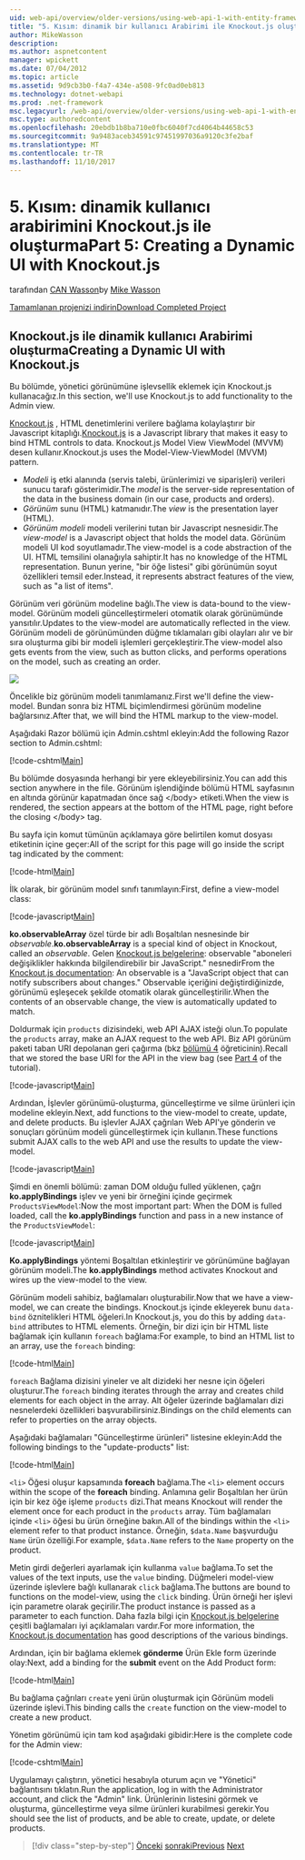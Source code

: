 ```yaml
---
uid: web-api/overview/older-versions/using-web-api-1-with-entity-framework-5/using-web-api-with-entity-framework-part-5
title: "5. Kısım: dinamik bir kullanıcı Arabirimi ile Knockout.js oluşturma | Microsoft Docs"
author: MikeWasson
description: 
ms.author: aspnetcontent
manager: wpickett
ms.date: 07/04/2012
ms.topic: article
ms.assetid: 9d9cb3b0-f4a7-434e-a508-9fc0ad0eb813
ms.technology: dotnet-webapi
ms.prod: .net-framework
msc.legacyurl: /web-api/overview/older-versions/using-web-api-1-with-entity-framework-5/using-web-api-with-entity-framework-part-5
msc.type: authoredcontent
ms.openlocfilehash: 20ebdb1b8ba710e0fbc6040f7cd4064b44658c53
ms.sourcegitcommit: 9a9483aceb34591c97451997036a9120c3fe2baf
ms.translationtype: MT
ms.contentlocale: tr-TR
ms.lasthandoff: 11/10/2017
---
```

<a name="part-5-creating-a-dynamic-ui-with-knockoutjs"></a><span data-ttu-id="4113b-102">5. Kısım: dinamik kullanıcı arabirimini Knockout.js ile oluşturma</span><span class="sxs-lookup"><span data-stu-id="4113b-102">Part 5: Creating a Dynamic UI with Knockout.js</span></span>
====================
<span data-ttu-id="4113b-103">tarafından [CAN Wasson](https://github.com/MikeWasson)</span><span class="sxs-lookup"><span data-stu-id="4113b-103">by [Mike Wasson](https://github.com/MikeWasson)</span></span>

[<span data-ttu-id="4113b-104">Tamamlanan projenizi indirin</span><span class="sxs-lookup"><span data-stu-id="4113b-104">Download Completed Project</span></span>](http://code.msdn.microsoft.com/ASP-NET-Web-API-with-afa30545)

## <a name="creating-a-dynamic-ui-with-knockoutjs"></a><span data-ttu-id="4113b-105">Knockout.js ile dinamik kullanıcı Arabirimi oluşturma</span><span class="sxs-lookup"><span data-stu-id="4113b-105">Creating a Dynamic UI with Knockout.js</span></span>

<span data-ttu-id="4113b-106">Bu bölümde, yönetici görünümüne işlevsellik eklemek için Knockout.js kullanacağız.</span><span class="sxs-lookup"><span data-stu-id="4113b-106">In this section, we'll use Knockout.js to add functionality to the Admin view.</span></span>

<span data-ttu-id="4113b-107">[Knockout.js](http://knockoutjs.com/) , HTML denetimlerini verilere bağlama kolaylaştırır bir Javascript kitaplığı.</span><span class="sxs-lookup"><span data-stu-id="4113b-107">[Knockout.js](http://knockoutjs.com/) is a Javascript library that makes it easy to bind HTML controls to data.</span></span> <span data-ttu-id="4113b-108">Knockout.js Model View ViewModel (MVVM) desen kullanır.</span><span class="sxs-lookup"><span data-stu-id="4113b-108">Knockout.js uses the Model-View-ViewModel (MVVM) pattern.</span></span>

- <span data-ttu-id="4113b-109">*Modeli* iş etki alanında (servis talebi, ürünlerimizi ve siparişleri) verileri sunucu tarafı gösterimidir.</span><span class="sxs-lookup"><span data-stu-id="4113b-109">The *model* is the server-side representation of the data in the business domain (in our case, products and orders).</span></span>
- <span data-ttu-id="4113b-110">*Görünüm* sunu (HTML) katmanıdır.</span><span class="sxs-lookup"><span data-stu-id="4113b-110">The *view* is the presentation layer (HTML).</span></span>
- <span data-ttu-id="4113b-111">*Görünüm modeli* modeli verilerini tutan bir Javascript nesnesidir.</span><span class="sxs-lookup"><span data-stu-id="4113b-111">The *view-model* is a Javascript object that holds the model data.</span></span> <span data-ttu-id="4113b-112">Görünüm modeli UI kod soyutlamadır.</span><span class="sxs-lookup"><span data-stu-id="4113b-112">The view-model is a code abstraction of the UI.</span></span> <span data-ttu-id="4113b-113">HTML temsilini olanağıyla sahiptir.</span><span class="sxs-lookup"><span data-stu-id="4113b-113">It has no knowledge of the HTML representation.</span></span> <span data-ttu-id="4113b-114">Bunun yerine, "bir öğe listesi" gibi görünümün soyut özellikleri temsil eder.</span><span class="sxs-lookup"><span data-stu-id="4113b-114">Instead, it represents abstract features of the view, such as "a list of items".</span></span>

<span data-ttu-id="4113b-115">Görünüm veri görünüm modeline bağlı.</span><span class="sxs-lookup"><span data-stu-id="4113b-115">The view is data-bound to the view-model.</span></span> <span data-ttu-id="4113b-116">Görünüm modeli güncelleştirmeleri otomatik olarak görünümünde yansıtılır.</span><span class="sxs-lookup"><span data-stu-id="4113b-116">Updates to the view-model are automatically reflected in the view.</span></span> <span data-ttu-id="4113b-117">Görünüm modeli de görünümünden düğme tıklamaları gibi olayları alır ve bir sıra oluşturma gibi bir modeli işlemleri gerçekleştirir.</span><span class="sxs-lookup"><span data-stu-id="4113b-117">The view-model also gets events from the view, such as button clicks, and performs operations on the model, such as creating an order.</span></span>

![](using-web-api-with-entity-framework-part-5/_static/image1.png)

<span data-ttu-id="4113b-118">Öncelikle biz görünüm modeli tanımlamanız.</span><span class="sxs-lookup"><span data-stu-id="4113b-118">First we'll define the view-model.</span></span> <span data-ttu-id="4113b-119">Bundan sonra biz HTML biçimlendirmesi görünüm modeline bağlarsınız.</span><span class="sxs-lookup"><span data-stu-id="4113b-119">After that, we will bind the HTML markup to the view-model.</span></span>

<span data-ttu-id="4113b-120">Aşağıdaki Razor bölümü için Admin.cshtml ekleyin:</span><span class="sxs-lookup"><span data-stu-id="4113b-120">Add the following Razor section to Admin.cshtml:</span></span>

[!code-cshtml[Main](using-web-api-with-entity-framework-part-5/samples/sample1.cshtml)]

<span data-ttu-id="4113b-121">Bu bölümde dosyasında herhangi bir yere ekleyebilirsiniz.</span><span class="sxs-lookup"><span data-stu-id="4113b-121">You can add this section anywhere in the file.</span></span> <span data-ttu-id="4113b-122">Görünüm işlendiğinde bölümü HTML sayfasının en altında görünür kapatmadan önce sağ &lt;/body&gt; etiketi.</span><span class="sxs-lookup"><span data-stu-id="4113b-122">When the view is rendered, the section appears at the bottom of the HTML page, right before the closing &lt;/body&gt; tag.</span></span>

<span data-ttu-id="4113b-123">Bu sayfa için komut tümünün açıklamaya göre belirtilen komut dosyası etiketinin içine geçer:</span><span class="sxs-lookup"><span data-stu-id="4113b-123">All of the script for this page will go inside the script tag indicated by the comment:</span></span>

[!code-html[Main](using-web-api-with-entity-framework-part-5/samples/sample2.html)]

<span data-ttu-id="4113b-124">İlk olarak, bir görünüm model sınıfı tanımlayın:</span><span class="sxs-lookup"><span data-stu-id="4113b-124">First, define a view-model class:</span></span>

[!code-javascript[Main](using-web-api-with-entity-framework-part-5/samples/sample3.js)]

<span data-ttu-id="4113b-125">**ko.observableArray** özel türde bir adlı Boşaltılan nesnesinde bir *observable*.</span><span class="sxs-lookup"><span data-stu-id="4113b-125">**ko.observableArray** is a special kind of object in Knockout, called an *observable*.</span></span> <span data-ttu-id="4113b-126">Gelen [Knockout.js belgelerine](http://knockoutjs.com/documentation/observables.html): observable "aboneleri değişiklikler hakkında bilgilendirebilir bir JavaScript." nesnedir</span><span class="sxs-lookup"><span data-stu-id="4113b-126">From the [Knockout.js documentation](http://knockoutjs.com/documentation/observables.html): An observable is a "JavaScript object that can notify subscribers about changes."</span></span> <span data-ttu-id="4113b-127">Observable içeriğini değiştirdiğinizde, görünümü eşleşecek şekilde otomatik olarak güncelleştirilir.</span><span class="sxs-lookup"><span data-stu-id="4113b-127">When the contents of an observable change, the view is automatically updated to match.</span></span>

<span data-ttu-id="4113b-128">Doldurmak için `products` dizisindeki, web API AJAX isteği olun.</span><span class="sxs-lookup"><span data-stu-id="4113b-128">To populate the `products` array, make an AJAX request to the web API.</span></span> <span data-ttu-id="4113b-129">Biz API görünüm paketi taban URI depolanan geri çağırma (bkz [bölümü 4](using-web-api-with-entity-framework-part-4.md) öğreticinin).</span><span class="sxs-lookup"><span data-stu-id="4113b-129">Recall that we stored the base URI for the API in the view bag (see [Part 4](using-web-api-with-entity-framework-part-4.md) of the tutorial).</span></span>

[!code-javascript[Main](using-web-api-with-entity-framework-part-5/samples/sample4.js?highlight=5)]

<span data-ttu-id="4113b-130">Ardından, İşlevler görünümü-oluşturma, güncelleştirme ve silme ürünleri için modeline ekleyin.</span><span class="sxs-lookup"><span data-stu-id="4113b-130">Next, add functions to the view-model to create, update, and delete products.</span></span> <span data-ttu-id="4113b-131">Bu işlevler AJAX çağrıları Web API'ye gönderin ve sonuçları görünüm modeli güncelleştirmek için kullanın.</span><span class="sxs-lookup"><span data-stu-id="4113b-131">These functions submit AJAX calls to the web API and use the results to update the view-model.</span></span>

[!code-javascript[Main](using-web-api-with-entity-framework-part-5/samples/sample5.js?highlight=7)]

<span data-ttu-id="4113b-132">Şimdi en önemli bölümü: zaman DOM olduğu fulled yüklenen, çağrı **ko.applyBindings** işlev ve yeni bir örneğini içinde geçirmek `ProductsViewModel`:</span><span class="sxs-lookup"><span data-stu-id="4113b-132">Now the most important part: When the DOM is fulled loaded, call the **ko.applyBindings** function and pass in a new instance of the `ProductsViewModel`:</span></span>

[!code-javascript[Main](using-web-api-with-entity-framework-part-5/samples/sample6.js)]

<span data-ttu-id="4113b-133">**Ko.applyBindings** yöntemi Boşaltılan etkinleştirir ve görünümüne bağlayan görünüm modeli.</span><span class="sxs-lookup"><span data-stu-id="4113b-133">The **ko.applyBindings** method activates Knockout and wires up the view-model to the view.</span></span>

<span data-ttu-id="4113b-134">Görünüm modeli sahibiz, bağlamaları oluşturabilir.</span><span class="sxs-lookup"><span data-stu-id="4113b-134">Now that we have a view-model, we can create the bindings.</span></span> <span data-ttu-id="4113b-135">Knockout.js içinde ekleyerek bunu `data-bind` öznitelikleri HTML öğeleri.</span><span class="sxs-lookup"><span data-stu-id="4113b-135">In Knockout.js, you do this by adding `data-bind` attributes to HTML elements.</span></span> <span data-ttu-id="4113b-136">Örneğin, bir dizi için bir HTML liste bağlamak için kullanın `foreach` bağlama:</span><span class="sxs-lookup"><span data-stu-id="4113b-136">For example, to bind an HTML list to an array, use the `foreach` binding:</span></span>

[!code-html[Main](using-web-api-with-entity-framework-part-5/samples/sample7.html?highlight=1)]

<span data-ttu-id="4113b-137">`foreach` Bağlama dizisini yineler ve alt dizideki her nesne için öğeleri oluşturur.</span><span class="sxs-lookup"><span data-stu-id="4113b-137">The `foreach` binding iterates through the array and creates child elements for each object in the array.</span></span> <span data-ttu-id="4113b-138">Alt öğeler üzerinde bağlamaları dizi nesnelerdeki özellikleri başvurabilirsiniz.</span><span class="sxs-lookup"><span data-stu-id="4113b-138">Bindings on the child elements can refer to properties on the array objects.</span></span>

<span data-ttu-id="4113b-139">Aşağıdaki bağlamaları "Güncelleştirme ürünleri" listesine ekleyin:</span><span class="sxs-lookup"><span data-stu-id="4113b-139">Add the following bindings to the "update-products" list:</span></span>

[!code-html[Main](using-web-api-with-entity-framework-part-5/samples/sample8.html)]

<span data-ttu-id="4113b-140">`<li>` Öğesi oluşur kapsamında **foreach** bağlama.</span><span class="sxs-lookup"><span data-stu-id="4113b-140">The `<li>` element occurs within the scope of the **foreach** binding.</span></span> <span data-ttu-id="4113b-141">Anlamına gelir Boşaltılan her ürün için bir kez öğe işleme `products` dizi.</span><span class="sxs-lookup"><span data-stu-id="4113b-141">That means Knockout will render the element once for each product in the `products` array.</span></span> <span data-ttu-id="4113b-142">Tüm bağlamaları içinde `<li>` öğesi bu ürün örneğine bakın.</span><span class="sxs-lookup"><span data-stu-id="4113b-142">All of the bindings within the `<li>` element refer to that product instance.</span></span> <span data-ttu-id="4113b-143">Örneğin, `$data.Name` başvurduğu `Name` ürün özelliği.</span><span class="sxs-lookup"><span data-stu-id="4113b-143">For example, `$data.Name` refers to the `Name` property on the product.</span></span>

<span data-ttu-id="4113b-144">Metin girdi değerleri ayarlamak için kullanma `value` bağlama.</span><span class="sxs-lookup"><span data-stu-id="4113b-144">To set the values of the text inputs, use the `value` binding.</span></span> <span data-ttu-id="4113b-145">Düğmeleri model-view üzerinde işlevlere bağlı kullanarak `click` bağlama.</span><span class="sxs-lookup"><span data-stu-id="4113b-145">The buttons are bound to functions on the model-view, using the `click` binding.</span></span> <span data-ttu-id="4113b-146">Ürün örneği her işlevi için parametre olarak geçirilir.</span><span class="sxs-lookup"><span data-stu-id="4113b-146">The product instance is passed as a parameter to each function.</span></span> <span data-ttu-id="4113b-147">Daha fazla bilgi için [Knockout.js belgelerine](http://knockoutjs.com/documentation/observables.html) çeşitli bağlamaları iyi açıklamaları vardır.</span><span class="sxs-lookup"><span data-stu-id="4113b-147">For more information, the [Knockout.js documentation](http://knockoutjs.com/documentation/observables.html) has good descriptions of the various bindings.</span></span>

<span data-ttu-id="4113b-148">Ardından, için bir bağlama eklemek **gönderme** Ürün Ekle form üzerinde olay:</span><span class="sxs-lookup"><span data-stu-id="4113b-148">Next, add a binding for the **submit** event on the Add Product form:</span></span>

[!code-html[Main](using-web-api-with-entity-framework-part-5/samples/sample9.html)]

<span data-ttu-id="4113b-149">Bu bağlama çağrıları `create` yeni ürün oluşturmak için Görünüm modeli üzerinde işlevi.</span><span class="sxs-lookup"><span data-stu-id="4113b-149">This binding calls the `create` function on the view-model to create a new product.</span></span>

<span data-ttu-id="4113b-150">Yönetim görünümü için tam kod aşağıdaki gibidir:</span><span class="sxs-lookup"><span data-stu-id="4113b-150">Here is the complete code for the Admin view:</span></span>

[!code-cshtml[Main](using-web-api-with-entity-framework-part-5/samples/sample10.cshtml)]

<span data-ttu-id="4113b-151">Uygulamayı çalıştırın, yönetici hesabıyla oturum açın ve "Yönetici" bağlantısını tıklatın.</span><span class="sxs-lookup"><span data-stu-id="4113b-151">Run the application, log in with the Administrator account, and click the "Admin" link.</span></span> <span data-ttu-id="4113b-152">Ürünlerinin listesini görmek ve oluşturma, güncelleştirme veya silme ürünleri kurabilmesi gerekir.</span><span class="sxs-lookup"><span data-stu-id="4113b-152">You should see the list of products, and be able to create, update, or delete products.</span></span>

>[!div class="step-by-step"]
<span data-ttu-id="4113b-153">[Önceki](using-web-api-with-entity-framework-part-4.md)
[sonraki](using-web-api-with-entity-framework-part-6.md)</span><span class="sxs-lookup"><span data-stu-id="4113b-153">[Previous](using-web-api-with-entity-framework-part-4.md)
[Next](using-web-api-with-entity-framework-part-6.md)</span></span>
